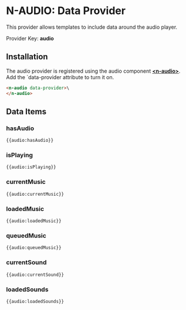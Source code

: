# N-AUDIO: Data Provider

This provider allows templates to include data around the audio player.

Provider Key: **audio**

## Installation

The audio provider is registered using the audio component **[\<n-audio\>](/components/n-audio)**. Add the `data-provider attribute to turn it on.

```html
<n-audio data-provider>\
</n-audio>
```

## Data Items

### hasAudio

    {{audio:hasAudio}}

### isPlaying

    {{audio:isPlaying}}

### currentMusic

    {{audio:currentMusic}}

### loadedMusic

    {{audio:loadedMusic}}

### queuedMusic

    {{audio:queuedMusic}}

### currentSound

    {{audio:currentSound}}

### loadedSounds

    {{audio:loadedSounds}}